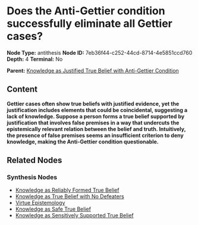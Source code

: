 # Does the Anti-Gettier condition successfully eliminate all Gettier cases?

**Node Type:** antithesis
**Node ID:** 7eb36f44-c252-44cd-8714-4e5851ccd760
**Depth:** 4
**Terminal:** No

**Parent:** [Knowledge as Justified True Belief with Anti-Gettier Condition](knowledge-as-justified-true-belief-with-anti-gettier-condition-synthesis-aec5610f-e84b-4619-a4df-c64b5c08f64c.md)

## Content

**Gettier cases often show true beliefs with justified evidence, yet the justification includes elements that could be coincidental, suggesting a lack of knowledge. Suppose a person forms a true belief supported by justification that involves false premises in a way that undercuts the epistemically relevant relation between the belief and truth. Intuitively, the presence of false premises seems an insufficient criterion to deny knowledge, making the Anti-Gettier condition questionable.**

## Related Nodes

### Synthesis Nodes

- [Knowledge as Reliably Formed True Belief](knowledge-as-reliably-formed-true-belief-synthesis-0f6cddb1-f71a-47dd-b5c5-c3dd8adaee2b.md)
- [Knowledge as True Belief with No Defeaters](knowledge-as-true-belief-with-no-defeaters-synthesis-78c35e0b-6d23-4c20-b0b1-1940b9c6a20f.md)
- [Virtue Epistemology](virtue-epistemology-synthesis-1f0e7f86-d28d-4843-8809-dacd886e5b19.md)
- [Knowledge as Safe True Belief](knowledge-as-safe-true-belief-synthesis-5829d338-622e-4083-9c21-60b8bf250477.md)
- [Knowledge as Sensitively Supported True Belief](knowledge-as-sensitively-supported-true-belief-synthesis-9bfb76a4-a0da-4e8a-ada3-8651cedb3c27.md)
